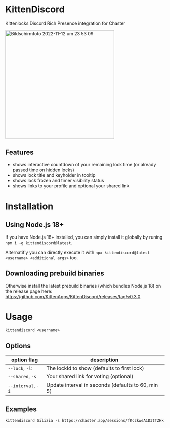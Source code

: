 # KittenDiscord
Kittenlocks Discord Rich Presence integration for Chaster

<img width="344" alt="Bildschirm­foto 2022-11-12 um 23 53 09" src="https://user-images.githubusercontent.com/66546362/201497753-349f8b46-52b7-49dd-a9d6-33ff6f9ca705.png">

## Features

* shows interactive countdown of your remaining lock time (or already passed time on hidden locks)
* shows lock title and keyholder in tooltip
* shows lock frozen and timer visibility status
* shows links to your profile and optional your shared link

# Installation

## Using Node.js 18+

If you have Node.js 18+ installed, you can simply install it globally by runing `npm i -g kittendiscord@latest`.

Alternatifly you can directly execute it with `npx kittendiscord@latest <username> <additional args>` too.

## Downloading prebuild binaries

Otherwise install the latest prebuild binaries (which bundles Node.js 18) on the release page here: https://github.com/KittenApps/KittenDiscord/releases/tag/v0.3.0

# Usage

`kittendiscord <username>`

## Options

| option flag        |  description       |
| ------------- | ------------- |
| `--lock`, `-l`:    |  The lockId to show (defaults to first lock) |
| `--shared`, `-s`   |  Your shared link for voting (optional) |
| `--interval`, `-i` |  Update interval in seconds (defaults to 60, min 5) |

## Examples
`kittendiscord Silizia -s https://chaster.app/sessions/fKczkweA1D3tTZHk`